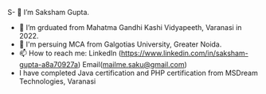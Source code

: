 S- 🔭 I’m Saksham Gupta.
- 🌱 I’m grduated from Mahatma Gandhi Kashi Vidyapeeth, Varanasi in 2022.
- 🌱 I'm persuing MCA from Galgotias University, Greater Noida. 
- 📫 How to reach me: LinkedIn (https://www.linkedin.com/in/saksham-gupta-a8a70927a) Email(mailme.saku@gmail.com) 
- I have completed Java certification and PHP certification from MSDream Technologies, Varanasi
